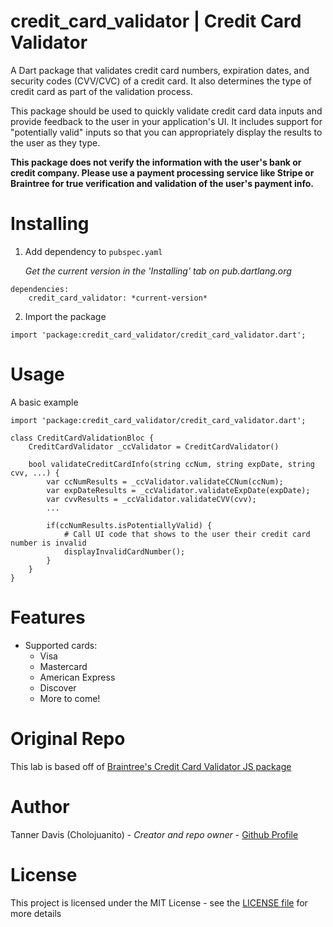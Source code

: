 # credit_card_validator | Credit Card Validator
A Dart package that validates credit card numbers, expiration dates, and security codes (CVV/CVC) of a credit card. It also determines the type of credit card as part of the validation process.

This package should be used to quickly validate credit card data inputs and provide feedback to the user in your application's UI. It includes support for "potentially valid" inputs so that you can appropriately display the results to the user as they type.

**This package does not verify the information with the user's bank or credit company. Please use a payment processing service like Stripe or Braintree for true verification and validation of the user's payment info.**

# Installing
1. Add dependency to `pubspec.yaml`

    *Get the current version in the 'Installing' tab on pub.dartlang.org*
```
dependencies:
    credit_card_validator: *current-version*
```

2. Import the package
```
import 'package:credit_card_validator/credit_card_validator.dart';
```

#  Usage
A basic example
```
import 'package:credit_card_validator/credit_card_validator.dart';

class CreditCardValidationBloc {
    CreditCardValidator _ccValidator = CreditCardValidator()

    bool validateCreditCardInfo(string ccNum, string expDate, string cvv, ...) {
        var ccNumResults = _ccValidator.validateCCNum(ccNum);
        var expDateResults = _ccValidator.validateExpDate(expDate);
        var cvvResults = _ccValidator.validateCVV(cvv);
        ...

        if(ccNumResults.isPotentiallyValid) {
            # Call UI code that shows to the user their credit card number is invalid
            displayInvalidCardNumber();
        }
    }
}

```

# Features
* Supported cards:
  * Visa
  * Mastercard
  * American Express
  * Discover
  * More to come!

# Original Repo
This lab is based off of [Braintree's Credit Card Validator JS package](https://github.com/braintree/card-validator)

# Author
Tanner Davis (Cholojuanito) - *Creator and repo owner* - [Github Profile](https://github.com/cholojuanito)

# License
This project is licensed under the MIT License - see the [LICENSE file](LICENSE) for more details
